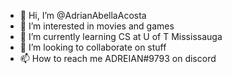 - 👋 Hi, I’m @AdrianAbellaAcosta
- 👀 I’m interested in movies and games
- 🌱 I’m currently learning CS at U of T Mississauga
- 💞️ I’m looking to collaborate on stuff
- 📫 How to reach me ADREIAN#9793 on discord

<!---
AdrianAbellaAcosta/AdrianAbellaAcosta is a ✨ special ✨ repository because its `README.md` (this file) appears on your GitHub profile.
You can click the Preview link to take a look at your changes.
--->
